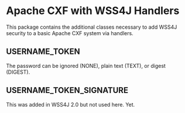 Apache CXF with WSS4J Handlers
==============================

This package contains the additional classes necessary to add WSS4J security to
a basic Apache CXF system via handlers.

USERNAME_TOKEN
--------------

The password can be ignored (NONE), plain text (TEXT), or digest (DIGEST).
 
USERNAME_TOKEN_SIGNATURE
------------------------

This was added in WSS4J 2.0 but not used here. Yet.

